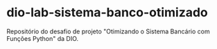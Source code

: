 # dio-lab-sistema-banco-otimizado
Repositório do desafio de projeto "Otimizando o Sistema Bancário com Funções Python" da DIO.
